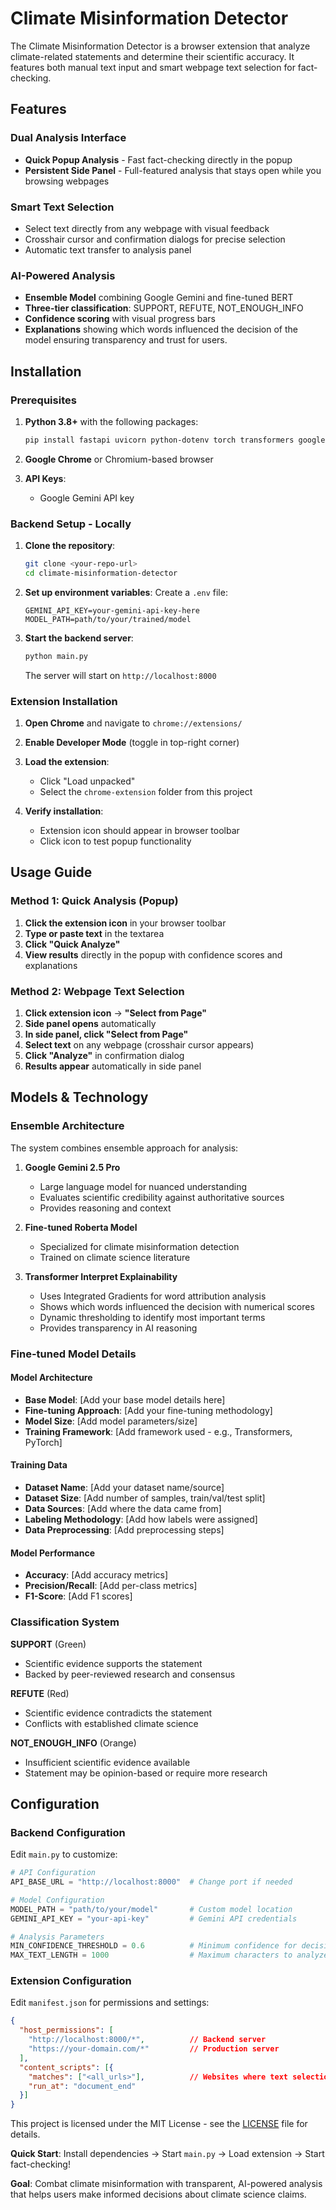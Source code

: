 # Climate Misinformation Detector


The Climate Misinformation Detector is a browser extension that  analyze climate-related statements and determine their scientific accuracy. It features both manual text input and smart webpage text selection for  fact-checking.

## Features

### Dual Analysis Interface
- **Quick Popup Analysis** - Fast fact-checking directly in the popup
- **Persistent Side Panel** - Full-featured analysis that stays open while you browsing webpages

### Smart Text Selection
- Select text directly from any webpage with visual feedback
- Crosshair cursor and confirmation dialogs for precise selection
- Automatic text transfer to analysis panel

### AI-Powered Analysis
- **Ensemble  Model** combining Google Gemini and fine-tuned BERT
- **Three-tier classification**: SUPPORT, REFUTE, NOT_ENOUGH_INFO
- **Confidence scoring** with visual progress bars
- **Explanations** showing which words influenced the decision of the model ensuring transparency and trust for users.



## Installation

### Prerequisites

1. **Python 3.8+** with the following packages:
   ```bash
   pip install fastapi uvicorn python-dotenv torch transformers google-generativeai transformers-interpret
   ```

2. **Google Chrome** or Chromium-based browser

3. **API Keys**:
   - Google Gemini API key


### Backend Setup - Locally

1. **Clone the repository**:
   ```bash
   git clone <your-repo-url>
   cd climate-misinformation-detector
   ```

2. **Set up environment variables**:
   Create a `.env` file:
   ```env
   GEMINI_API_KEY=your-gemini-api-key-here
   MODEL_PATH=path/to/your/trained/model
   ```

3. **Start the backend server**:
   ```bash
   python main.py
   ```
   The server will start on `http://localhost:8000`

### Extension Installation

1. **Open Chrome** and navigate to `chrome://extensions/`

2. **Enable Developer Mode** (toggle in top-right corner)

3. **Load the extension**:
   - Click "Load unpacked"
   - Select the `chrome-extension` folder from this project

4. **Verify installation**:
   - Extension icon should appear in browser toolbar
   - Click icon to test popup functionality



## Usage Guide

### Method 1: Quick Analysis (Popup)

1. **Click the extension icon** in your browser toolbar
2. **Type or paste text** in the textarea
3. **Click "Quick Analyze"** 
4. **View results** directly in the popup with confidence scores and explanations

### Method 2: Webpage Text Selection

1. **Click extension icon** → **"Select from Page"**
2. **Side panel opens** automatically
3. **In side panel, click "Select from Page"** 
4. **Select text** on any webpage (crosshair cursor appears)
5. **Click "Analyze"** in confirmation dialog
6. **Results appear** automatically in side panel



## Models & Technology

### Ensemble Architecture

The system combines ensemble approach for analysis:

1. **Google Gemini 2.5 Pro**
   - Large language model for nuanced understanding
   - Evaluates scientific credibility against authoritative sources
   - Provides reasoning and context

2. **Fine-tuned Roberta Model**
   - Specialized for climate misinformation detection
   - Trained on climate science literature
   

3. **Transformer Interpret Explainability**
   - Uses Integrated Gradients for word attribution analysis
   - Shows which words influenced the decision with numerical scores
   - Dynamic thresholding to identify most important terms
   - Provides transparency in AI reasoning

### Fine-tuned Model Details

#### Model Architecture
- **Base Model**: [Add your base model details here]
- **Fine-tuning Approach**: [Add your fine-tuning methodology]
- **Model Size**: [Add model parameters/size]
- **Training Framework**: [Add framework used - e.g., Transformers, PyTorch]

#### Training Data
- **Dataset Name**: [Add your dataset name/source]
- **Dataset Size**: [Add number of samples, train/val/test split]
- **Data Sources**: [Add where the data came from]
- **Labeling Methodology**: [Add how labels were assigned]
- **Data Preprocessing**: [Add preprocessing steps]

#### Model Performance
- **Accuracy**: [Add accuracy metrics]
- **Precision/Recall**: [Add per-class metrics]
- **F1-Score**: [Add F1 scores]


### Classification System

**SUPPORT** (Green)
- Scientific evidence supports the statement
- Backed by peer-reviewed research and consensus

**REFUTE** (Red)  
- Scientific evidence contradicts the statement
- Conflicts with established climate science

**NOT_ENOUGH_INFO** (Orange)
- Insufficient scientific evidence available
- Statement may be opinion-based or require more research

## Configuration

### Backend Configuration

Edit `main.py` to customize:

```python
# API Configuration
API_BASE_URL = "http://localhost:8000"  # Change port if needed

# Model Configuration  
MODEL_PATH = "path/to/your/model"       # Custom model location
GEMINI_API_KEY = "your-api-key"         # Gemini API credentials

# Analysis Parameters
MIN_CONFIDENCE_THRESHOLD = 0.6          # Minimum confidence for decisions
MAX_TEXT_LENGTH = 1000                  # Maximum characters to analyze
```

### Extension Configuration

Edit `manifest.json` for permissions and settings:

```json
{
  "host_permissions": [
    "http://localhost:8000/*",          // Backend server
    "https://your-domain.com/*"         // Production server
  ],
  "content_scripts": [{
    "matches": ["<all_urls>"],          // Websites where text selection works
    "run_at": "document_end"
  }]
}
```

This project is licensed under the MIT License - see the [LICENSE](LICENSE) file for details.


**Quick Start**: Install dependencies → Start `main.py` → Load extension → Start fact-checking! 

**Goal**: Combat climate misinformation with transparent, AI-powered analysis that helps users make informed decisions about climate science claims.